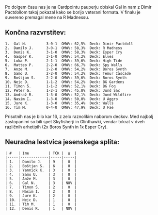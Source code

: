 Po dolgem času nas je na Cardpointu pauperju obiskal Gal in nam z Dimir Pactdollom takoj pokazal kako se borijo veterani formata. V finalu je suvereno premagal mene na R Madnessu. 

## Končna razvrstitev:

    1.  Gal N.         3-0-1  OMW%: 62,5%  Deck: Dimir Pactdoll
    2.  Danilo J.      3-0-1  OMW%: 58,3%  Deck: R Madness
    3.  Denis K.       3-1-0  OMW%: 58,3%  Deck: Esper Cry
    4.  Gasper K.      3-1-0  OMW%: 54,2%  Deck: Elves
    5.  Luka P.        2-1-1  OMW%: 39,6%  Deck: High Tide
    6.  Matteo P.      2-2-0  OMW%: 66,7%  Deck: Spy Walls
    7.  Anze M.        2-2-0  OMW%: 54,2%  Deck: Boros Synth
    8.  Samo U.        2-2-0  OMW%: 54,2%  Deck: Temur Cascade
    9.  Boštjan S.     2-2-0  OMW%: 39,6%  Deck: Boros Synth
    10. Nejc D.        1-1-2  OMW%: 54,2%  Deck: BG Gardens
    11. Timon Š.       1-1-2  OMW%: 52,1%  Deck: BG Fog
    12. Peter G.       1-2-1  OMW%: 45,8%  Deck: Jund Sac
    13. Andraž R.      1-3-0  OMW%: 52,1%  Deck: Jund Wildfire
    14. Nasim I.       1-3-0  OMW%: 50,0%  Deck: U Aggro
    15. Jure K.        1-3-0  OMW%: 35,4%  Deck: Walls
    16. Tim M.         0-4-0  OMW%: 47,9%  Deck: U Fae

Prisotnih nas je bilo kar 16, z zelo raznolikim naborom deckov. Med najbolj zastopanimi so bili spet Skyfisherji in Glinthawki, vendar tokrat v dveh različnih arhetipih (2x Boros Synth in 1x Esper Cry).
## Neuradna lestvica jesenskega splita:

    | #   | Ime         | TČK |  Δ  |
    |-----|-------------|-----|-----|
    | 1.  | Danilo J.   | 9   |  0  |
    | 2.  | Boštjan S.  | 6   |  0  |
    | 3.  | Yannick K.  | 3   |  0  |
    | 4.  | Samo U.     | 3   |  0  |
    | 5.  | Anže M.     | 3   |  0  |
    | 6.  | Gal N.      | 3   | NOV |
    | 7.  | Timon Š.    | 2   |  0  |
    | 8.  | Nasim I.    | 2   |  0  |
    | 9.  | Jure K.     | 2   |  0  |
    | 10. | Nejc D.     | 1   |  0  |
    | 11. | Tim M.      | 1   |  0  |
    | 12. | Denis K.    | 1   | NOV |


